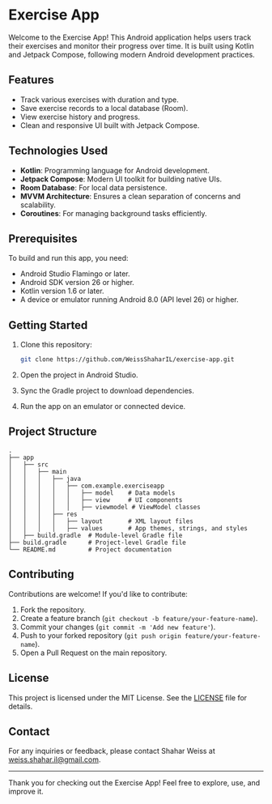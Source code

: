# Exercise App

Welcome to the Exercise App! This Android application helps users track their exercises and monitor their progress over time. It is built using Kotlin and Jetpack Compose, following modern Android development practices.

## Features

- Track various exercises with duration and type.
- Save exercise records to a local database (Room).
- View exercise history and progress.
- Clean and responsive UI built with Jetpack Compose.

## Technologies Used

- **Kotlin**: Programming language for Android development.
- **Jetpack Compose**: Modern UI toolkit for building native UIs.
- **Room Database**: For local data persistence.
- **MVVM Architecture**: Ensures a clean separation of concerns and scalability.
- **Coroutines**: For managing background tasks efficiently.

## Prerequisites

To build and run this app, you need:

- Android Studio Flamingo or later.
- Android SDK version 26 or higher.
- Kotlin version 1.6 or later.
- A device or emulator running Android 8.0 (API level 26) or higher.

## Getting Started

1. Clone this repository:

   ```bash
   git clone https://github.com/WeissShaharIL/exercise-app.git
   ```

2. Open the project in Android Studio.

3. Sync the Gradle project to download dependencies.

4. Run the app on an emulator or connected device.

## Project Structure

```
.
├── app
│   ├── src
│   │   ├── main
│   │   │   ├── java
│   │   │   │   ├── com.example.exerciseapp
│   │   │   │   │   ├── model    # Data models
│   │   │   │   │   ├── view     # UI components
│   │   │   │   │   ├── viewmodel # ViewModel classes
│   │   │   ├── res
│   │   │   │   ├── layout       # XML layout files
│   │   │   │   ├── values       # App themes, strings, and styles
│   ├── build.gradle  # Module-level Gradle file
├── build.gradle      # Project-level Gradle file
└── README.md         # Project documentation
```

## Contributing

Contributions are welcome! If you'd like to contribute:

1. Fork the repository.
2. Create a feature branch (`git checkout -b feature/your-feature-name`).
3. Commit your changes (`git commit -m 'Add new feature'`).
4. Push to your forked repository (`git push origin feature/your-feature-name`).
5. Open a Pull Request on the main repository.

## License

This project is licensed under the MIT License. See the [LICENSE](LICENSE) file for details.

## Contact

For any inquiries or feedback, please contact Shahar Weiss at [weiss.shahar.il@gmail.com](mailto:weiss.shahar.il@gmail.com).

---

Thank you for checking out the Exercise App! Feel free to explore, use, and improve it.
